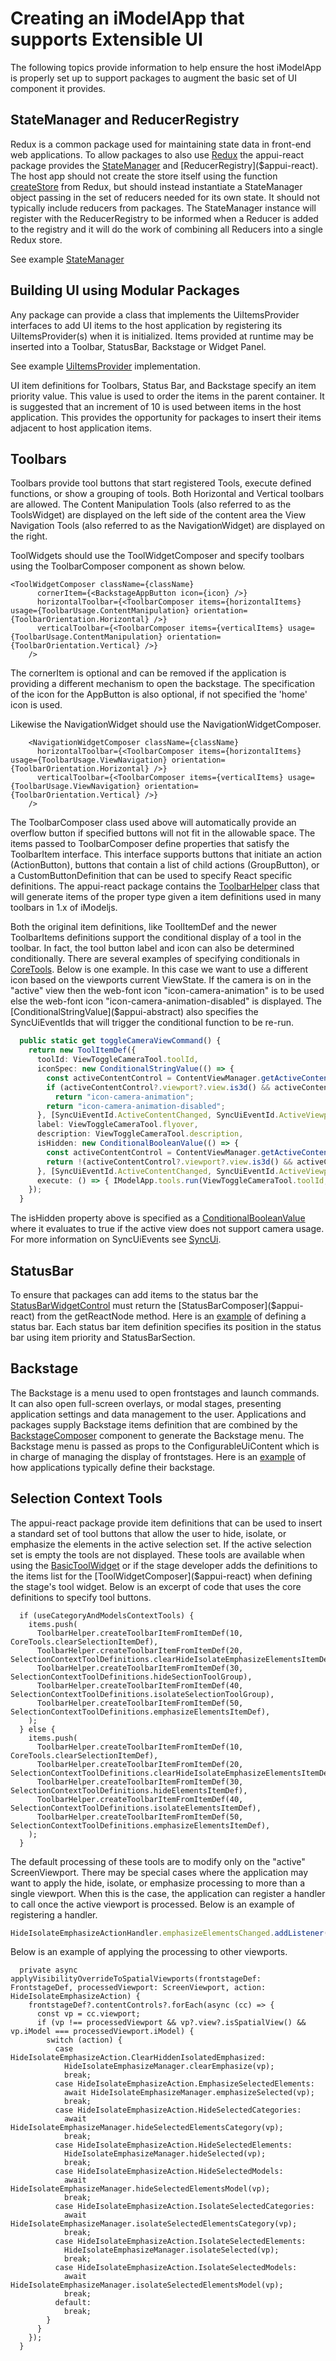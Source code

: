 # Creating an iModelApp that supports Extensible UI

The following topics provide information to help ensure the host iModelApp is properly set up to support packages to augment the basic set of UI component it provides.

## StateManager and ReducerRegistry

Redux is a common package used for maintaining state data in front-end web applications. To allow packages to also use [Redux](https://redux.js.org/) the appui-react package provides the [StateManager]($appui-react) and [ReducerRegistry]($appui-react).  The host app should not create the store itself using the function [createStore](https://redux.js.org/api/createstore) from Redux, but should instead instantiate a StateManager object passing in the set of reducers needed for its own state.  It should not typically include reducers from packages. The StateManager instance will register with the ReducerRegistry to be informed when a Reducer is added to the registry and it will do the work of combining all Reducers into a single Redux store.

See example [StateManager](./appui/appui-react/State.md/#example-of-defining-initial-set-of-reducers)

## Building UI using Modular Packages

Any package can provide a class that implements the UiItemsProvider interfaces to add UI items to the host application by registering its UiItemsProvider(s) when it is initialized. Items provided at runtime may be inserted into a Toolbar, StatusBar, Backstage or Widget Panel.

See example [UiItemsProvider](./abstract/uiitemsprovider/#uiitemsprovider-example) implementation.

UI item definitions for Toolbars, Status Bar, and Backstage specify an item priority value. This value is used to order the items in the parent container. It is suggested that an increment of 10 is used between items in the host application. This provides the opportunity for packages to insert their items adjacent to host application items.

## Toolbars

Toolbars provide tool buttons that start registered Tools, execute defined functions, or show a grouping of tools.  Both Horizontal and Vertical toolbars are allowed. The Content Manipulation Tools (also referred to as the ToolsWidget) are displayed on the left side of the content area the View Navigation Tools (also referred to as the NavigationWidget) are displayed on the right.

ToolWidgets should use the ToolWidgetComposer and specify toolbars using the ToolbarComposer component as shown below.

```tsx
<ToolWidgetComposer className={className}
      cornerItem={<BackstageAppButton icon={icon} />}
      horizontalToolbar={<ToolbarComposer items={horizontalItems} usage={ToolbarUsage.ContentManipulation} orientation={ToolbarOrientation.Horizontal} />}
      verticalToolbar={<ToolbarComposer items={verticalItems} usage={ToolbarUsage.ContentManipulation} orientation={ToolbarOrientation.Vertical} />}
    />
 ```

The cornerItem is optional and can be removed if the application is providing a different mechanism to open the backstage. The specification of the icon for the AppButton is also optional, if not specified the 'home' icon is used.

Likewise the NavigationWidget should use the NavigationWidgetComposer.

```tsx
    <NavigationWidgetComposer className={className}
      horizontalToolbar={<ToolbarComposer items={horizontalItems} usage={ToolbarUsage.ViewNavigation} orientation={ToolbarOrientation.Horizontal} />}
      verticalToolbar={<ToolbarComposer items={verticalItems} usage={ToolbarUsage.ViewNavigation} orientation={ToolbarOrientation.Vertical} />}
    />
 ```

The ToolbarComposer class used above will automatically provide an overflow button if specified buttons will not fit in the allowable space. The items passed to ToolbarComposer define properties that satisfy the ToolbarItem interface. This interface supports buttons that initiate an action (ActionButton), buttons that contain a list of child actions (GroupButton), or a CustomButtonDefinition that can be used to specify React specific definitions. The appui-react package contains the [ToolbarHelper]($appui-react) class that will generate items of the proper type given a item definitions used in many toolbars in 1.x of iModeljs.

Both the original item definitions, like ToolItemDef and the newer ToolbarItems definitions support the conditional display of a tool in the toolbar. In fact, the tool button label and icon can also be determined conditionally. There are several examples of specifying conditionals in [CoreTools]($appui-react). Below is one example.  In this case we want to use a different icon based on the viewports current ViewState. If the camera is on in the "active" view then the web-font icon "icon-camera-animation" is to be used else the web-font icon "icon-camera-animation-disabled" is displayed. The [ConditionalStringValue]($appui-abstract) also specifies the SyncUiEventIds that will trigger the conditional function to be re-run.

```ts
  public static get toggleCameraViewCommand() {
    return new ToolItemDef({
      toolId: ViewToggleCameraTool.toolId,
      iconSpec: new ConditionalStringValue(() => {
        const activeContentControl = ContentViewManager.getActiveContentControl();
        if (activeContentControl?.viewport?.view.is3d() && activeContentControl?.viewport?.isCameraOn)
          return "icon-camera-animation";
        return "icon-camera-animation-disabled";
      }, [SyncUiEventId.ActiveContentChanged, SyncUiEventId.ActiveViewportChanged, SyncUiEventId.ViewStateChanged]),
      label: ViewToggleCameraTool.flyover,
      description: ViewToggleCameraTool.description,
      isHidden: new ConditionalBooleanValue(() => {
        const activeContentControl = ContentViewManager.getActiveContentControl();
        return !(activeContentControl?.viewport?.view.is3d() && activeContentControl?.viewport?.view.supportsCamera());
      }, [SyncUiEventId.ActiveContentChanged, SyncUiEventId.ActiveViewportChanged, SyncUiEventId.ViewStateChanged]),
      execute: () => { IModelApp.tools.run(ViewToggleCameraTool.toolId, IModelApp.viewManager.selectedView); },
    });
  }
```

The isHidden property above is specified as a [ConditionalBooleanValue]($appui-abstract) where it evaluates to true if the active view does not support camera usage. For more information on SyncUiEvents see [SyncUi](./appui/appui-react/syncui/).

## StatusBar

To ensure that packages can add items to the status bar the [StatusBarWidgetControl]($appui-react) must return the
[StatusBarComposer]($appui-react) from the getReactNode method. Here is an [example](./appui/appui-react/statusbar/) of defining a status bar.  Each status bar item definition specifies its position in the status bar using item priority and StatusBarSection.

## Backstage

The Backstage is a menu used to open frontstages and launch commands. It can also open full-screen overlays, or modal stages, presenting application settings and data management to the user. Applications and packages supply Backstage items definition that are combined by the [BackstageComposer]($appui-react) component to generate the Backstage menu. The Backstage menu is passed as props to the ConfigurableUiContent which is in charge of managing the display of frontstages. Here is an [example](./appui/appui-react/backstage/#defining-the-backstage) of how applications typically define their backstage.

## Selection Context Tools

The appui-react package provide item definitions that can be used to insert a standard set of tool buttons that allow the user to hide, isolate, or emphasize the elements in the active selection set. If the active selection set is empty the tools are not displayed.  These tools are available when using the [BasicToolWidget]($appui-react) or if the stage developer adds the definitions to the items list for the [ToolWidgetComposer]($appui-react) when defining the stage's tool widget.  Below is an excerpt of code that uses the core definitions to specify tool buttons.

```tsx
  if (useCategoryAndModelsContextTools) {
    items.push(
      ToolbarHelper.createToolbarItemFromItemDef(10, CoreTools.clearSelectionItemDef),
      ToolbarHelper.createToolbarItemFromItemDef(20, SelectionContextToolDefinitions.clearHideIsolateEmphasizeElementsItemDef),
      ToolbarHelper.createToolbarItemFromItemDef(30, SelectionContextToolDefinitions.hideSectionToolGroup),
      ToolbarHelper.createToolbarItemFromItemDef(40, SelectionContextToolDefinitions.isolateSelectionToolGroup),
      ToolbarHelper.createToolbarItemFromItemDef(50, SelectionContextToolDefinitions.emphasizeElementsItemDef),
    );
  } else {
    items.push(
      ToolbarHelper.createToolbarItemFromItemDef(10, CoreTools.clearSelectionItemDef),
      ToolbarHelper.createToolbarItemFromItemDef(20, SelectionContextToolDefinitions.clearHideIsolateEmphasizeElementsItemDef),
      ToolbarHelper.createToolbarItemFromItemDef(30, SelectionContextToolDefinitions.hideElementsItemDef),
      ToolbarHelper.createToolbarItemFromItemDef(40, SelectionContextToolDefinitions.isolateElementsItemDef),
      ToolbarHelper.createToolbarItemFromItemDef(50, SelectionContextToolDefinitions.emphasizeElementsItemDef),
    );
  }
```

The default processing of these tools are to modify only on the "active" ScreenViewport. There may be special cases where the application may want to apply the hide, isolate, or emphasize processing to more than a single viewport.  When this is the case, the application can register a handler to call once the active viewport is processed. Below is an example of registering a handler.

```ts
HideIsolateEmphasizeActionHandler.emphasizeElementsChanged.addListener(this._onEmphasizeElementsChangedHandler);
```

Below is an example of applying the processing to other viewports.

```tsx
  private async applyVisibilityOverrideToSpatialViewports(frontstageDef: FrontstageDef, processedViewport: ScreenViewport, action: HideIsolateEmphasizeAction) {
    frontstageDef?.contentControls?.forEach(async (cc) => {
      const vp = cc.viewport;
      if (vp !== processedViewport && vp?.view?.isSpatialView() && vp.iModel === processedViewport.iModel) {
        switch (action) {
          case HideIsolateEmphasizeAction.ClearHiddenIsolatedEmphasized:
            HideIsolateEmphasizeManager.clearEmphasize(vp);
            break;
          case HideIsolateEmphasizeAction.EmphasizeSelectedElements:
            await HideIsolateEmphasizeManager.emphasizeSelected(vp);
            break;
          case HideIsolateEmphasizeAction.HideSelectedCategories:
            await HideIsolateEmphasizeManager.hideSelectedElementsCategory(vp);
            break;
          case HideIsolateEmphasizeAction.HideSelectedElements:
            HideIsolateEmphasizeManager.hideSelected(vp);
            break;
          case HideIsolateEmphasizeAction.HideSelectedModels:
            await HideIsolateEmphasizeManager.hideSelectedElementsModel(vp);
            break;
          case HideIsolateEmphasizeAction.IsolateSelectedCategories:
            await HideIsolateEmphasizeManager.isolateSelectedElementsCategory(vp);
            break;
          case HideIsolateEmphasizeAction.IsolateSelectedElements:
            HideIsolateEmphasizeManager.isolateSelected(vp);
            break;
          case HideIsolateEmphasizeAction.IsolateSelectedModels:
            await HideIsolateEmphasizeManager.isolateSelectedElementsModel(vp);
            break;
          default:
            break;
        }
      }
    });
  }
```
